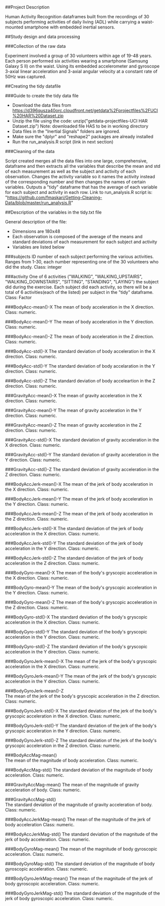 ##Project Description

Human Activity Recognition dataframes built from the recordings of 30 subjects performing activities of daily living (ADL) while carrying a waist-mounted smartphone with embedded inertial sensors.


##Study design and data processing

###Collection of the raw data

Experiment involved a group of 30 volunteers within age of 19-48 years. Each person performed six activities wearing a smartphone (Samsung Galaxy S II) on the waist. Using its embedded accelerometer and gyroscope 3-axial linear acceleration and 3-axial angular velocity at a constant rate of 50Hz was captured. 

##Creating the tidy datafile

###Guide to create the tidy data file
- Download the data files from https://d396qusza40orc.cloudfront.net/getdata%2Fprojectfiles%2FUCI%20HAR%20Dataset.zip
- Unzip the file using the code: unzip("getdata-projectfiles-UCI HAR Dataset.zip") Note: downloaded file HAS to be in working directory
- Data files in the "Inertial Signals" folders are ignored.
- Make sure the "dplyr" and "reshape2" packages are already installed
- Run the run_analysis.R script (link in next section)

###Cleaning of the data

Script created merges all the data files into one large, comprehensive, dataframe and then extracts all the variables that describe the mean and std of each measurement as well as the subject and activity of each observation. Changes the activity variable so it names the activity instead of the corresponding number and then changes the names of certain variables. Outputs a "tidy" dataframe that has the average of each variable for each subject and activity in each row. Link to run_analysis.R script is: "https://github.com/fmaskari/Getting-Cleaning-Data/blob/master/run_analysis.R"


##Description of the variables in the tidy.txt file

General description of the file:
- Dimensions are 180x48
- Each observation is composed of the average of the means and standard deviations of each measurement for each subject and activity
- Variables are listed below

###subjects
ID number of each subject performing the various activities. Ranges from 1-30, each number representing one of the 30 volunteers who did the study. Class: integer

###activity
One of 6 activities ("WALKING", "WALKING_UPSTAIRS", "WALKING_DOWNSTAIRS", "SITTING", "STANDING", "LAYING") the subject did during the exercise. Each subject did each activity, so there will be a total of 6 activities(each of the listed) per subject in the "tidy" dataframe. Class: Factor

###BodyAcc-mean()-X
The mean of body acceleration in the X direction. Class: numeric.

###BodyAcc-mean()-Y
The mean of body acceleration in the Y direction. Class: numeric.

###BodyAcc-mean()-Z
The mean of body acceleration in the Z direction. Class: numeric. 

###BodyAcc-std()-X
The standard deviation of body acceleration in the X direction. Class: numeric.

###BodyAcc-std()-Y
The standard deviation of body accelaration in the Y direction. Class: numeric.

###BodyAcc-std()-Z
The standard deviation of body acceleartion in the Z direction. Class: numeric.

###GravityAcc-mean()-X
The mean of gravity acceleration in the X direction. Class: numeric.

###GravityAcc-mean()-Y
The mean of gravity acceleration in the Y direction. Class: numeric.

###GravityAcc-mean()-Z
The mean of gravity acceleration in the Z direction. Class: numeric.

###GravityAcc-std()-X
The standard deviation of gravity acceleration in the X direction. Class: numeric.

###GravityAcc-std()-Y
The standard deviation of gravity acceleration in the Y direction. Class: numeric.

###GravityAcc-std()-Z
The standard deviation of gravity acceleration in the Z direction. Class: numeric.

###BodyAccJerk-mean()-X
The mean of the jerk of body acceleration in the X direction. Class: numeric.

###BodyAccJerk-mean()-Y
The mean of the jerk of body acceleration in the Y direction. Class: numeric.

###BodyAccJerk-mean()-Z
The mean of the jerk of body acceleration in the Z direction. Class: numeric.

###BodyAccJerk-std()-X
The standard deviation of the jerk of body acceleration in the X direction. Class: numeric.

###BodyAccJerk-std()-Y
The standard deviation of the jerk of body acceleration in the Y direction. Class: numeric.

###BodyAccJerk-std()-Z
The standard deviation of the jerk of body acceleration in the Z direction. Class: numeric.

###BodyGyro-mean()-X
The mean of the body's gryscopic acceleration in the X direction. Class: numeric.

###BodyGyro-mean()-Y
The mean of the body's gryscopic acceleration in the Y direction. Class: numeric.

###BodyGyro-mean()-Z
The mean of the body's gryscopic acceleration in the Z direction. Class: numeric.

###BodyGyro-std()-X
The standard deviation of the body's gryscopic acceleration in the X direction. Class: numeric.

###BodyGyro-std()-Y
The standard deviation of the body's gryscopic acceleration in the Y direction. Class: numeric.

###BodyGyro-std()-Z
The standard deviation of the body's gryscopic acceleration in the Y direction. Class: numeric.

###BodyGyroJerk-mean()-X
The mean of the jerk of the body's gryscopic acceleration in the X direction. Class: numeric.

###BodyGyroJerk-mean()-Y
The mean of the jerk of the body's gryscopic acceleration in the Y direction. Class: numeric.

###BodyGyroJerk-mean()-Z      
The mean of the jerk of the body's gryscopic acceleration in the Z direction. Class: numeric.

###BodyGyroJerk-std()-X
The standard deviation of the jerk of the body's gryscopic acceleration in the X direction. Class: numeric.

###BodyGyroJerk-std()-Y
The standard deviation of the jerk of the body's gryscopic acceleration in the Y direction. Class: numeric.

###BodyGyroJerk-std()-Z
The standard deviation of the jerk of the body's gryscopic acceleration in the Z direction. Class: numeric.

###BodyAccMag-mean()   
The mean of the magnitude of body acceleration. Class: numeric.

###BodyAccMag-std()
The standard deviation of the magnitude of body acceleration. Class: numeric.

###GravityAccMag-mean()
The mean of the magnitude of gravity acceleration of body. Class: numeric.

###GravityAccMag-std()       
The standard deviation of the magnitude of gravity acceleration of body. Class: numeric.

###BodyAccJerkMag-mean()
The mean of the magnitude of the jerk of body acceleration Class: numeric.

###BodyAccJerkMag-std()
The standard deviation of the magnitude of the jerk of body acceleration. Class: numeric.

###BodyGyroMag-mean()
The mean of the magnitude of body gyroscopic acceleration. Class: numeric.

###BodyGyroMag-std()
The standard deviation of the magnitude of body gyroscopic acceleration. Class: numeric.

###BodyGyroJerkMag-mean()
The mean of the magnitude of the jerk of body gyroscopic acceleration. Class: numeric.

###BodyGyroJerkMag-std()
The standard deviation of the magnitude of the jerk of body gyroscopic acceleration. Class: numeric.

